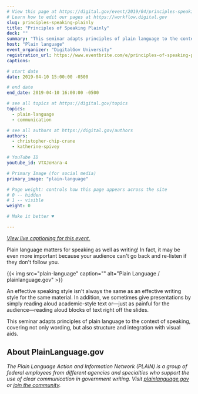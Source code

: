 ```yaml
---
# View this page at https://digital.gov/event/2019/04/principles-speaking-plainly
# Learn how to edit our pages at https://workflow.digital.gov
slug: principles-speaking-plainly
title: "Principles of Speaking Plainly"
deck: ""
summary: "This seminar adapts principles of plain language to the context of speaking, covering not only wording but also structure and integration with visual aids."
host: "Plain language"
event_organizer: "DigitalGov University"
registration_url: https://www.eventbrite.com/e/principles-of-speaking-plainly-registration-59398898705
captions: 

# start date
date: 2019-04-10 15:00:00 -0500

# end date
end_date: 2019-04-10 16:00:00 -0500

# see all topics at https://digital.gov/topics
topics: 
  - plain-language
  - communication

# see all authors at https://digital.gov/authors
authors: 
  - christopher-chip-crane
  - katherine-spivey

# YouTube ID
youtube_id: VTXJoHara-4

# Primary Image (for social media)
primary_image: "plain-language"

# Page weight: controls how this page appears across the site
# 0 -- hidden
# 1 -- visible
weight: 0

# Make it better ♥

---
```



_[View live captioning for this event.](https://www.captionedtext.com/client/event.aspx?EventID=3993550&CustomerID=321)_

Plain language matters for speaking as well as writing! In fact, it may be even more important because your audience can't go back and re-listen if they don't follow you.

{{< img src="plain-language" caption="" alt="Plain Language / plainlanguage.gov" >}}

An effective speaking style isn't always the same as an effective writing style for the same material. In addition, we sometimes give presentations by simply reading aloud academic-style text or&mdash;just as painful for the audience&mdash;reading aloud blocks of text right off the slides.

This seminar adapts principles of plain language to the context of speaking, covering not only wording, but also structure and integration with visual aids.


## About PlainLanguage.gov

_The Plain Language Action and Information Network (PLAIN) is a group of federal employees from different agencies and specialties who support the use of clear communication in government writing. Visit [plainlanguage.gov](https://www.plainlanguage.gov/) or [join the community](https://www.digitalgov.gov/communities/plain-language/)._
